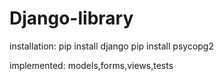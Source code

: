 # Django-library

installation:
pip install django
pip install psycopg2


implemented:
models,forms,views,tests
